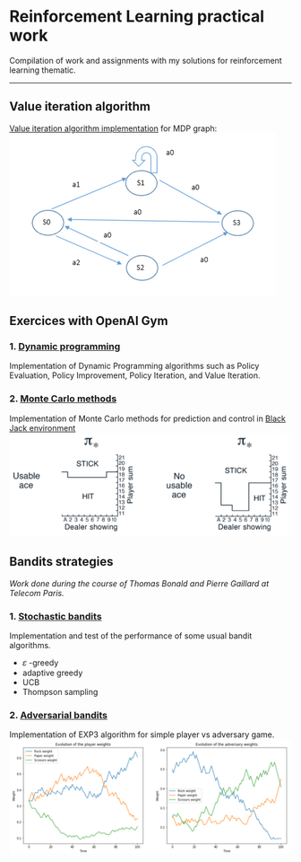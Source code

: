 # Reinforcement Learning practical work
Compilation of work and assignments with my solutions for reinforcement learning thematic.
  
---
  
## Value iteration algorithm
[Value iteration algorithm implementation]() for MDP graph:
![](./value_iteration_algorithm/MDPgraph.PNG)

## Exercices with OpenAI Gym

### 1. [Dynamic programming](./openai_gym/dynamic_programming/Dynamic_Programming.ipynb)
Implementation of Dynamic Programming algorithms such as Policy Evaluation, Policy Improvement, Policy Iteration, and Value Iteration.

### 2. [Monte Carlo methods](./openai_gym/monte-carlo-methods/Monte_Carlo.ipynb)
Implementation of Monte Carlo methods for prediction and control in [Black Jack environment](https://github.com/openai/gym/blob/master/gym/envs/toy_text/blackjack.py)
![](./openai_gym/monte-carlo-methods/images/optimal.png)

## Bandits strategies
*Work done during the course of Thomas Bonald and Pierre Gaillard at Telecom Paris.*
  
### 1. [Stochastic bandits](./bandits_strategies/adversarial-bandits/Adversarial_bandits.ipynb)
Implementation and test of the performance of some usual bandit algorithms.
* 𝜀 -greedy
* adaptive greedy
* UCB
* Thompson sampling

### 2. [Adversarial bandits](./bandits_strategies/adversarial-bandits/Adversarial_bandits.ipynb)
Implementation of EXP3 algorithm for simple player vs adversary game.
![](./bandits_strategies/adversarial-bandits/rock_paper_scissors.PNG)
